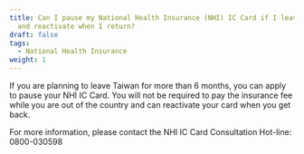 ```yaml
---
title: Can I pause my National Health Insurance (NHI) IC Card if I leave Taiwan
  and reactivate when I return?
draft: false
tags:
  - National Health Insurance
weight: 1
---
```

If you are planning to leave Taiwan for more than 6 months, you can apply to pause your NHI IC Card. You will not be required to pay the insurance fee while you are out of the country and can reactivate your card when you get back.

For more information, please contact the NHI IC Card Consultation Hot-line: 0800-030598
